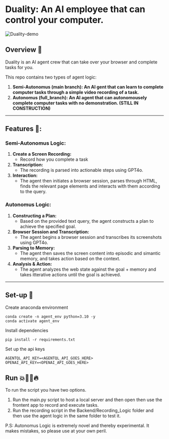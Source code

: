 # Duality: An AI employee that can control your computer.
![Duality-demo](https://github.com/user-attachments/assets/3d9fa8c5-fd6a-4cac-b392-f817ebab7481)

## Overview 🔎
Duality is an AI agent crew that can take over your browser and complete tasks for you. 

This repo contains two types of agent logic:
1. **Semi-Autonomus (main branch): An AI gent that can learn to complete computer tasks through a simple video recording of a task.** 
2. **Autonomus (full_branch): An AI agent that can autonomousely complete computer tasks with no demonstration. (STILL IN CONSTRUCTION)**

---

## Features 🧰:
### Semi-Autonomus Logic:
1. **Create a Screen Recording:**
    - Record how you complete a task
2. **Transcription:**
    - The recording is parsed into actionable steps using GPT4o.
3. **Interaction:**
    - The agent then initiates a browser session, parses through HTML, finds the relevant page elements and interacts with them according to the query.

### Autonomus Logic:
1. **Constructing a Plan:**
    - Based on the provided text query, the agent constructs a plan to achieve the specified goal.
2. **Browser Session and Transcription:**
    - The agent begins a browser session and transcribes its screenshots using GPT4o.
3. **Parsing to Memory:**
   - The agent then saves the screen content into episodic and simantic memory, and takes action based on the context.
5. **Analysis & Action:**
    - The agent analyzes the web state against the goal + memory and takes itterative actions until the goal is achieved.
   

---

## Set-up 🔧
Create anaconda environment
```
conda create -n agent_env python=3.10 -y 
conda activate agent_env
```

Install dependencies
```
pip install -r requirements.txt
```

Set up the api keys
```
AGENTQL_API_KEY=<AGENTQL_API_GOES_HERE>
OPENAI_API_KEY=<OPENAI_API_GOES_HERE>
```

## Run 💥🏃‍♂️🔥
To run the script you have two options.
1. Run the main.py script to host a local server and then open then use the frontent app to record and execute tasks.
2. Run the recording script in the Backend/Recording_Logic folder and then use the agent logic in the same folder to test it.

P.S: Autonomus Logic is extremely novel and thereby experimental. It makes mistakes, so please use at your own peril.
